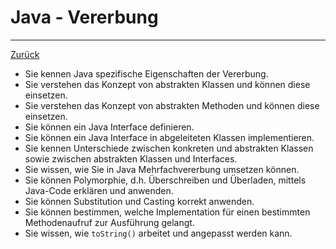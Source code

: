 # Java - Vererbung
---

[Zurück](../README.md)

* Sie kennen Java spezifische Eigenschaften der Vererbung.
* Sie verstehen das Konzept von abstrakten Klassen und können diese 
einsetzen.
* Sie verstehen das Konzept von abstrakten Methoden und können diese
einsetzen.
* Sie können ein Java Interface definieren.
* Sie können ein Java Interface in abgeleiteten Klassen implementieren.
* Sie kennen Unterschiede zwischen konkreten und abstrakten Klassen 
sowie zwischen abstrakten Klassen und Interfaces.
* Sie wissen, wie Sie in Java Mehrfachvererbung umsetzen können.
* Sie können Polymorphie, d.h. Überschreiben und Überladen, mittels 
Java-Code erklären und anwenden.
* Sie können Substitution und Casting korrekt anwenden.
* Sie können bestimmen, welche Implementation für einen bestimmten 
Methodenaufruf zur Ausführung gelangt.
* Sie wissen, wie ``toString()`` arbeitet und angepasst werden kann.
